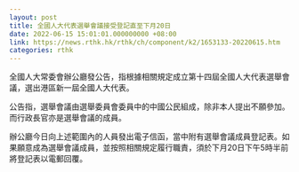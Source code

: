 ```yaml
---
layout: post
title: 全國人大代表選舉會議接受登記直至下月20日
date: 2022-06-15 15:01:01.000000000 +08:00
link: https://news.rthk.hk/rthk/ch/component/k2/1653133-20220615.htm
categories: rthk
---
```


全國人大常委會辦公廳發公告，指根據相關規定成立第十四屆全國人大代表選舉會議，選出港區新一屆全國人大代表。

公告指，選舉會議由選舉委員會委員中的中國公民組成，除非本人提出不願參加。而行政長官亦是選舉會議的成員。

辦公廳今日向上述範圍內的人員發出電子信函，當中附有選舉會議成員登記表。如果願意成為選舉會議成員，並按照相關規定履行職責，須於下月20日下午5時半前將登記表以電郵回覆。
